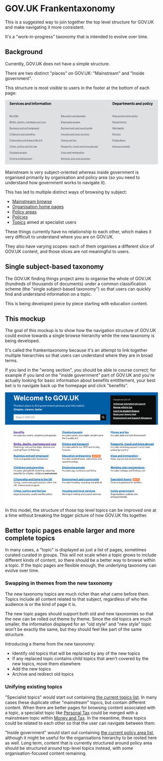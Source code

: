 GOV.UK Frankentaxonomy
======================

This is a suggested way to join together the top level structure for GOV.UK and make navigating it more consistent.

It's a "work-in-progress" taxonomy that is intended to evolve over time.

Background
--------

Currently, GOV.UK does not have a simple structure.

There are two distinct "places" on GOV.UK: "Mainstream" and "Inside government".

This structure is most visible to users in the footer at the bottom of each page:

![GOV.UK footer](footer.png)

Mainstream is very subject-oriented whereas inside government is organised primarily by organisation and policy area (so you need to understand how government works to navigate it).

This has led to multiple distinct ways of browsing by subject:
- [Mainstream browse](https://www.gov.uk/browse)
- [Organisation home pages](https://www.gov.uk/government/organisations)
- [Policy areas](https://www.gov.uk/government/topics)
- [Policies](https://www.gov.uk/government/policies)
- [Topics](https://www.gov.uk/topic) aimed at specialist users

These things currently have no relationship to each other, which makes it very difficult
to understand where you are on GOV.UK.

They also have varying scopes: each of them organises a different slice of GOV.UK content, and those slices are not meaningful to users.

Single subject-based taxonomy
-----------------------------
The GOV.UK finding things project aims to organise the whole of GOV.UK (hundreds of thousands of documents) under a common classification scheme (the "single subject-based taxonomy") so that users can quickly find and understand information on a topic.

This is being developed piece by piece starting with education content.

This mockup
-----------
The goal of this mockup is to show how the navigation structure of GOV.UK could evolve towards a single browse hierarchy while the new taxonomy is being developed.

It's called the frankentaxonomy because it's an attempt to link together multiple hierarchies so that users can understand where they are in broad terms.

 If you land in the "wrong section", you should be able to course correct; for example if you land on the "inside government" part of GOV.UK and you're actually looking for basic information about benefits entitltement, your best bet is to navigate back up the homepage and click "benefits".

![Mockup of frankentaxonomy](mockup.png)

In this model, the structure of those top level topics can be improved one at a time without breaking the bigger picture of how GOV.UK fits together.

Better topic pages enable larger and more complete topics
-------

In many cases, a "topic" is displayed as just a list of pages, sometimes curated curated in groups. This will not scale when a topic grows to include different kinds of content, so there should be a better way to browse within a topic. If the topic pages are flexible enough, the underlying taxonomy can evolve over time.

### Swapping in themes from the new taxonomy
The new taxonomy topics are much richer than what came before them. Topics include all content related to that subject, regardless of who the audience is or the kind of page it is.

The new topic pages should support both old and new taxonomies so that the new can be rolled out theme by theme. Since the old topics are much smaller, the information displayed for an "old style" and "new style" topic won't be exactly the same, but they should feel like part of the same structure.

Introducing a theme from the new taxonomy:
- Identify old topics that will be replaced by any of the new topics
- If any replaced topic contains child topics that aren't covered by the new topics, move them elsewhere
- Add the new topics
- Archive and redirect old topics

### Unifying existing topics

"Specialist topics" would start out containing [the current topics list](https://www.gov.uk/topic). In many cases these duplicate other "mainstream" topics, but contain different content. When there are better pages for browsing content associated with a topic, a specialist topic like [Personal Tax](https://www.gov.uk/topic/personal-tax) could be merged with a mainstream topic within [Money and Tax](https://www.gov.uk/browse/tax). In the meantime, these topics could be related to each other so that the user can navigate between them.

"Inside government" would start out containing [the current policy area list](https://www.gov.uk/government/topics), although it might be useful for the organisations hierarchy to be rooted here as well. Long term, content that is currently structured around policy area should be structured around top-level topics instead, with some organisation-focused content remaining.

